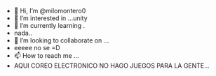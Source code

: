 - 👋 Hi, I’m @milomontero0
- 👀 I’m interested in ...unity
- 🌱 I’m currently learning .
- nada..
- 💞️ I’m looking to collaborate on ...
- eeeee no se =D
- 📫 How to reach me ...
- AQUI  COREO ELECTRONICO NO HAGO  JUEGOS PARA LA GENTE... 

<!---
milomontero0/milomontero0 is a ✨ special ✨ repository because its `README.md` (this file) appears on your GitHub profile.
You can click the Preview link to take a look at your changes.
--->
